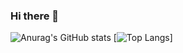 ### Hi there 👋
![Anurag's GitHub stats](https://github-readme-stats.vercel.app/api?username=wbreiler&count_private=true&show_icons=true)
[![Top Langs](https://github-readme-stats.vercel.app/api/top-langs/?username=wbreiler)]
